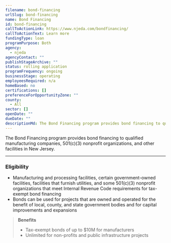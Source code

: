 ```yaml
---
filename: bond-financing
urlSlug: bond-financing
name: Bond Financing
id: bond-financing
callToActionLink: https://www.njeda.com/bondfinancing/
callToActionText: Learn more
fundingType: loan
programPurpose: Both
agency:
  - njeda
agencyContact: ""
publishStageArchive: ""
status: rolling application
programFrequency: ongoing
businessStage: operating
employeesRequired: n/a
homeBased: no
certifications: []
preferenceForOpportunityZone: ""
county:
  - All
sector: []
openDate: ""
dueDate: ""
descriptionMd: The Bond Financing program provides bond financing to qualified manufacturing companies, 501(c)(3) nonprofit organizations, and other facilities in New Jersey.
---
```


The Bond Financing program provides bond financing to qualified manufacturing companies, 501(c)(3) nonprofit organizations, and other facilities in New Jersey.

---

### Eligibility

- Manufacturing and processing facilities, certain government-owned facilities, facilities that furnish utilities, and some 501(c)(3) nonprofit organizations that meet Internal Revenue Code requirements for tax-exempt bond financing
- Bonds can be used for projects that are owned and operated for the benefit of local, county, and state government bodies and for capital improvements and expansions

> **Benefits**
>
> - Tax-exempt bonds of up to $10M for manufacturers
> - Unlimited for non-profits and public infrastructure projects
